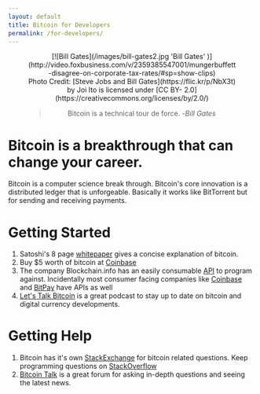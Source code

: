 ```yaml
---
layout: default
title: Bitcoin for Developers
permalink: /for-developers/
---
```


<div style="text-align:center" markdown="1">
<figure markdown="1">
[![Bill Gates](/images/bill-gates2.jpg 'Bill Gates' )](http://video.foxbusiness.com/v/2359385547001/mungerbuffett-disagree-on-corporate-tax-rates/#sp=show-clips)

<figcaption markdown="1">
Photo Credit: [Steve Jobs and Bill Gates](https://flic.kr/p/NbX3t) by Joi Ito is licensed under [CC BY- 2.0](https://creativecommons.org/licenses/by/2.0/)
</figcaption>

>Bitcoin is a technical tour de force. -*Bill Gates*

</figure>
</div>

# Bitcoin is a breakthrough that can change your **career**.


Bitcoin is a computer science break through. Bitcoin's core innovation is a distributed ledger that is unforgeable. Basically it works like BitTorrent but for sending and receiving payments.

# Getting Started
    
1. Satoshi's 8 page [whitepaper](https://bitcoin.org/bitcoin.pdf) gives a concise explanation of bitcoin.
2. Buy $5 worth of bitcoin at [Coinbase](/for-individuals/buy/)
3. The company Blockchain.info has an easily consumable [API](https://blockchain.info/api) to program against. Incidentally most consumer facing companies like [Coinbase](http://www.coinbase.com) and [BitPay](http://www.bitpay.com) have APIs as well
4. [Let's Talk Bitcoin](http://letstalkbitcoin.com/) is a great podcast to stay up to date on bitcoin and digital currency developments.

# Getting Help

1. Bitcoin has it's own [StackExchange](http://bitcoin.stackexchange.com/) for bitcoin related questions. Keep programming questions on [StackOverflow](http://stackoverflow.com/)
2. [Bitcoin Talk](https://bitcointalk.org/) is a great forum for asking in-depth questions and seeing the latest news.